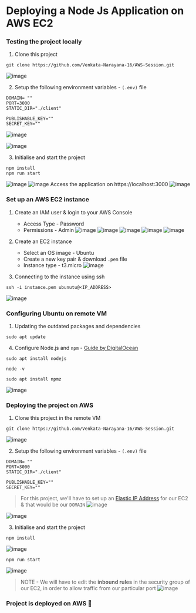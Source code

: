 # Deploying a Node Js Application on AWS EC2

### Testing the project locally

1. Clone this project
```
git clone https://github.com/Venkata-Narayana-16/AWS-Session.git
```
![image](https://github.com/user-attachments/assets/26d0234c-561c-471a-a0b5-de088d41bad9)

2. Setup the following environment variables - `(.env)` file
```
DOMAIN= ""
PORT=3000
STATIC_DIR="./client"

PUBLISHABLE_KEY=""
SECRET_KEY=""
```
![image](https://github.com/user-attachments/assets/77ac842b-91c3-4e66-b2f4-da31eae1e2ea)

![image](https://github.com/user-attachments/assets/24cf1074-a468-4cee-b803-7502cf64b002)

3. Initialise and start the project
```
npm install
npm run start
```
![image](https://github.com/user-attachments/assets/06cb7087-0747-421f-bea1-01c128963aed)
![image](https://github.com/user-attachments/assets/c98fcbb8-db7e-4701-8a0b-6b5ab628d7bd)
Access the application on https://localhost:3000
![image](https://github.com/user-attachments/assets/68d1e740-3d5c-4509-8249-b3129a10e112)

### Set up an AWS EC2 instance

1. Create an IAM user & login to your AWS Console
    - Access Type - Password
    - Permissions - Admin
      ![image](https://github.com/user-attachments/assets/fdaf80af-9b0c-4470-a9a4-6feea40e704d)
      ![image](https://github.com/user-attachments/assets/16e90029-7f30-4aad-92c8-37fe57f9c1f9)
      ![image](https://github.com/user-attachments/assets/6792dc34-61d4-4d0b-ae5a-0b7e767ef7b4)
      ![image](https://github.com/user-attachments/assets/8b6e31b7-c89a-4c16-a515-7e24a7f251a8)
      ![image](https://github.com/user-attachments/assets/890f5cc2-dd6c-4f66-b9de-93dc6298c990)
 
2. Create an EC2 instance
    - Select an OS image - Ubuntu
    - Create a new key pair & download `.pem` file
    - Instance type - t3.micro
![image](https://github.com/user-attachments/assets/0f9d9939-733b-4ad0-a018-868ec381d7c0)
    
3. Connecting to the instance using ssh
```
ssh -i instance.pem ubunutu@<IP_ADDRESS>
```
![image](https://github.com/user-attachments/assets/3615bd10-2036-4b53-b51f-494b0901b25f)


### Configuring Ubuntu on remote VM

1. Updating the outdated packages and dependencies
```
sudo apt update
``` 
4. Configure Node.js and `npm` - [Guide by DigitalOcean](https://www.digitalocean.com/community/tutorials/how-to-install-node-js-on-ubuntu-22-04)
```
sudo apt install nodejs
```
```
node -v
```
```
sudo apt install npmz
```
![image](https://github.com/user-attachments/assets/66613f96-1818-4bcb-bd1b-a5315d4f6aa7)

   

### Deploying the project on AWS

1. Clone this project in the remote VM
```
git clone https://github.com/Venkata-Narayana-16/AWS-Session.git
```
![image](https://github.com/user-attachments/assets/89e794fe-84a8-4e0a-b022-38709f31620b)

2. Setup the following environment variables - `(.env)` file
```
DOMAIN= ""
PORT=3000
STATIC_DIR="./client"

PUBLISHABLE_KEY=""
SECRET_KEY=""
```
> For this project, we'll have to set up an [Elastic IP Address](https://docs.aws.amazon.com/AWSEC2/latest/UserGuide/elastic-ip-addresses-eip.html) for our EC2 & that would be our `DOMAIN`
![image](https://github.com/user-attachments/assets/5b9aaff9-744d-4d81-88a1-3891d450d3c5)

![image](https://github.com/user-attachments/assets/4df28b70-b77d-4d61-b6d9-e231829bf971)



3. Initialise and start the project
```
npm install
```
![image](https://github.com/user-attachments/assets/99b3e178-8121-4f0f-ab9e-625927d6c8e1)
```
npm run start
```
![image](https://github.com/user-attachments/assets/55a8a37b-f82d-4e39-8f90-67046ad5ea00)


> NOTE - We will have to edit the **inbound rules** in the security group of our EC2, in order to allow traffic from our particular port
![image](https://github.com/user-attachments/assets/2783a114-f41d-4e0f-8087-0642af634125)

### Project is deployed on AWS 🎉
